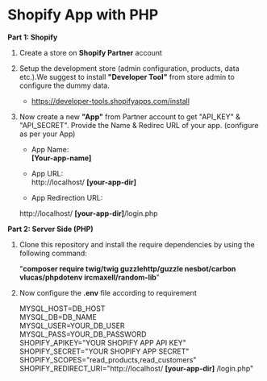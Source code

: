 # Shopify App with PHP

**Part 1: Shopify**
1. Create a store on **Shopify Partner** account

2. Setup the development store (admin configuration, products, data etc.).We suggest to install **"Developer Tool"** from store admin to configure the dummy data.
   - https://developer-tools.shopifyapps.com/install
   
3. Now create a new **"App"** from Partner account to get "API_KEY" & "API_SECRET". Provide the Name & Redirec URL of your app. (configure as per your App)
   - App Name:           
   **[Your-app-name]**
   
   - App URL:   
   http://localhost/ **[your-app-dir]**
   
   - App Redirection URL:
   
   http://localhost/ **[your-app-dir]**/login.php
   
   
   
**Part 2: Server Side (PHP)**
1. Clone this repository and install the require dependencies by using the following command:

   "**composer require twig/twig guzzlehttp/guzzle nesbot/carbon vlucas/phpdotenv ircmaxell/random-lib**"
2. Now configure the **.env** file according to requirement

   MYSQL_HOST=DB_HOST<br/>
   MYSQL_DB=DB_NAME<br/>
   MYSQL_USER=YOUR_DB_USER<br/>
   MYSQL_PASS=YOUR_DB_PASSWORD<br/>
   SHOPIFY_APIKEY="YOUR SHOPIFY APP API KEY"<br/>
   SHOPIFY_SECRET="YOUR SHOPIFY APP SECRET"<br/>
   SHOPIFY_SCOPES="read_products,read_customers"<br/>
   SHOPIFY_REDIRECT_URI="http://localhost/ **[your-app-dir]** /login.php"<br/>



